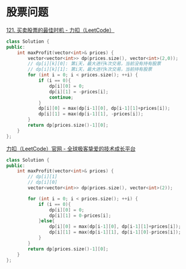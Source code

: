 # 股票问题

[121. 买卖股票的最佳时机 - 力扣（LeetCode）](https://leetcode.cn/problems/best-time-to-buy-and-sell-stock/description/)

```c++
class Solution {
public:
    int maxProfit(vector<int>& prices) {
        vector<vector<int>> dp(prices.size(), vector<int>(2,0));
        // dp[i][k][0]: 第i天，最大进行k次交易，当前没有持有股票
        // dp[i][k][1]: 第i天，最大进行k次交易，当前持有股票
        for (int i = 0; i < prices.size(); ++i) {
            if (i == 0){
                dp[i][0] = 0;
                dp[i][1] = -prices[i];
                continue;
            }
            dp[i][0] = max(dp[i-1][0], dp[i-1][1]+prices[i]);
            dp[i][1] = max(dp[i-1][1], -prices[i]);
        }
        return dp[prices.size()-1][0];
    }
};
```

[力扣（LeetCode）官网 - 全球极客挚爱的技术成长平台](https://leetcode.cn/problems/best-time-to-buy-and-sell-stock-ii/submissions/)

```c++
class Solution {
public:
    int maxProfit(vector<int>& prices) {
        // dp[i][1]
        // dp[i][0]
        vector<vector<int>> dp(prices.size(), vector<int>(2));

        for (int i = 0; i < prices.size(); ++i) {
            if (i == 0){
                dp[i][0] = 0;
                dp[i][1] = 0-prices[i];
            }else{
                dp[i][0] = max(dp[i-1][0], dp[i-1][1]+prices[i]);
                dp[i][1] = max(dp[i-1][1], dp[i-1][0]-prices[i]);
            }
        }
        return dp[prices.size()-1][0];
    }
};
```




